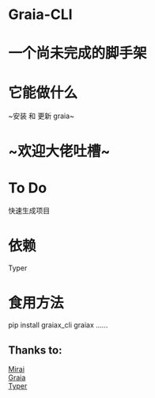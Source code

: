 # Graia-CLI  
# 一个尚未完成的脚手架  
# 它能做什么  
~安装 和 更新 graia~
# ~欢迎大佬吐槽~
# To Do  
快速生成项目  
# 依赖  
Typer  
# 食用方法  
pip install graiax_cli 
graiax ......
## Thanks to:  
[Mirai](https://github.com/mamoe/mirai)  
[Graia](https://github.com/GraiaProject/Application)  
[Typer](https://github.com/tiangolo/typer)
